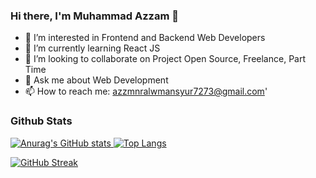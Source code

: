 ### Hi there, I'm Muhammad Azzam 👋

- 👀 I’m interested in Frontend and Backend Web Developers
- 🌱 I’m currently learning React JS
- 👯 I’m looking to collaborate on Project Open Source, Freelance, Part Time
- 💬 Ask me about Web Development
- 📫 How to reach me: azzmnralwmansyur7273@gmail.com'

### Github Stats
<div style="display:flex;">
  <a href="https://github.com/anuraghazra/github-readme-stats">
    <img src="https://github-readme-stats.vercel.app/api?username=azzmnrwebdev&show_icons=true&theme=radical&border_color=141E61" alt="Anurag's GitHub stats">
    <img height="auto" src="https://github-readme-stats.vercel.app/api/top-langs/?username=azzmnrwebdev&layout=compact&theme=radical&border_color=141E61" alt="Top Langs">
  </a>
</div>

<!-- [![Top Langs](https://github-readme-stats.vercel.app/api/top-langs/?username=azzmnrwebdev&layout=compact&theme=radical&border_color=141E61)](https://github.com/anuraghazra/github-readme-stats) -->

<!-- ![Anurag's GitHub stats](https://github-readme-stats.vercel.app/api?username=azzmnrwebdev&show_icons=true&theme=radical&border_color=141E61) -->

[![GitHub Streak](https://github-readme-streak-stats.herokuapp.com?user=azzmnrwebdev&theme=radical&border=141E61)](https://git.io/streak-stats)

